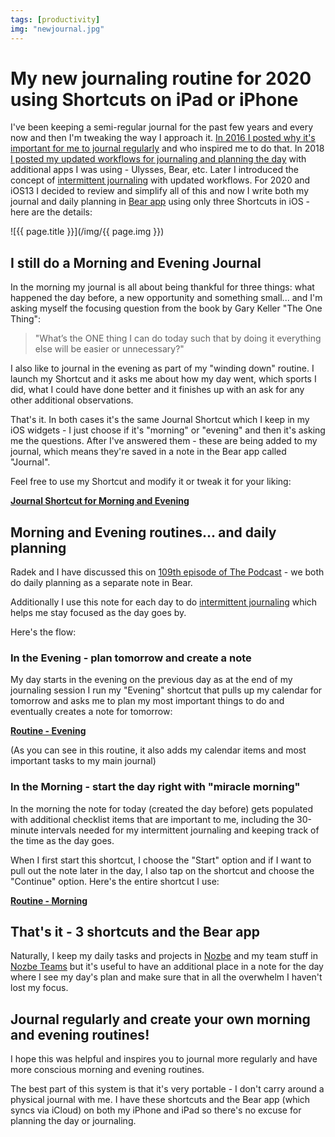 ```yaml
---
tags: [productivity]
img: "newjournal.jpg"
---
```


# My new journaling routine for 2020 using Shortcuts on iPad or iPhone

I've been keeping a semi-regular journal for the past few years and every now and then I'm tweaking the way I approach it. [In 2016 I posted why it's important for me to journal regularly](/journal) and who inspired me to do that. In 2018 [I posted my updated workflows for journaling and planning the day](/workflows) with additional apps I was using - Ulysses, Bear, etc. Later I introduced the concept of [intermittent journaling](/journaling) with updated workflows. For 2020 and iOS13 I decided to review and simplify all of this and now I write both my journal and daily planning in [Bear app](https://bear.app) using only three Shortcuts in iOS - here are the details:

<!--More-->

![{{ page.title }}](/img/{{ page.img }})



## I still do a Morning and Evening Journal

In the morning my journal is all about being thankful for three things: what happened the day before, a new opportunity and something small... and I'm asking myself the focusing question from the book by Gary Keller "The One Thing":

> "What’s the ONE thing I can do today such that by doing it everything else will be easier or unnecessary?"

I also like to journal in the evening as part of my "winding down" routine. I launch my Shortcut and it asks me about how my day went, which sports I did, what I could have done better and it finishes up with an ask for any other additional observations.

That's it. In both cases it's the same Journal Shortcut which I keep in my iOS widgets - I just choose if it's "morning" or "evening" and then it's asking me the questions. After I've answered them - these are being added to my journal, which means they're saved in a note in the Bear app called "Journal".

Feel free to use my Shortcut and modify it or tweak it for your liking:

[**Journal Shortcut for Morning and Evening**](https://www.icloud.com/shortcuts/cd22bcf8a0b64c989b81f58f5d9c280f)

## Morning and Evening routines... and daily planning

Radek and I have discussed this on [109th episode of The Podcast](/podcast-109) - we both do daily planning as a separate note in Bear.

Additionally I use this note for each day to do [intermittent journaling](/journaling) which helps me stay focused as the day goes by.

Here's the flow:

### In the Evening - plan tomorrow and create a note

My day starts in the evening on the previous day as at the end of my journaling session I run my "Evening" shortcut that pulls up my calendar for tomorrow and asks me to plan my most important things to do and eventually creates a note for tomorrow:

[**Routine - Evening**](https://www.icloud.com/shortcuts/007c6c730f89438ab03b45bae7c87f51)

(As you can see in this routine, it also adds my calendar items and most important tasks to my main journal)

### In the Morning - start the day right with "miracle morning"

In the morning the note for today (created the day before) gets populated with additional checklist items that are important to me, including the 30-minute intervals needed for my intermittent journaling and keeping track of the time as the day goes.

When I first start this shortcut, I choose the "Start" option and if I want to pull out the note later in the day, I also tap on the shortcut and choose the "Continue" option. Here's the entire shortcut I use:

[**Routine - Morning**](https://www.icloud.com/shortcuts/f910d111cc12429bb807ee1b87e9b0f1)

## That's it - 3 shortcuts and the Bear app

Naturally, I keep my daily tasks and projects in [Nozbe][n] and my team stuff in [Nozbe Teams](https://nozbe.com/teams) but it's useful to have an additional place in a note for the day where I see my day's plan and make sure that in all the overwhelm I haven't lost my focus.

## Journal regularly and create your own morning and evening routines!

I hope this was helpful and inspires you to journal more regularly and have more conscious morning and evening routines.

The best part of this system is that it's very portable - I don't carry around a physical journal with me. I have these shortcuts and the Bear app (which syncs via iCloud) on both my iPhone and iPad so there's no excuse for planning the day or journaling.

[n]: https://michael.gratis/nozbe
[p]: /podcast